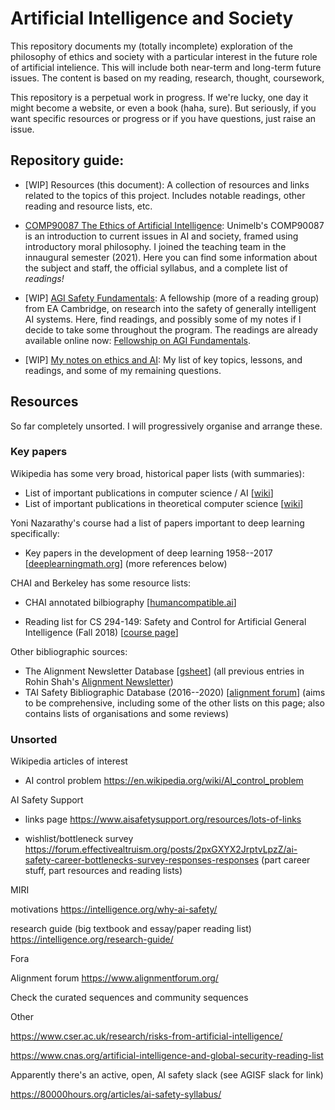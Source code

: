 # Artificial Intelligence and Society

This repository documents my (totally incomplete) exploration of the
philosophy of ethics and society with a particular interest in the future
role of artificial intelience. This will include both near-term and
long-term future issues.
The content is based on my reading, research, thought, coursework, 


This repository is a perpetual work in progress.
If we're lucky, one day it might become a website, or even a book (haha,
sure).
But seriously, if you want specific resources or progress or if you have
questions, just raise an issue.


## Repository guide:

* \[WIP\] Resources (this document):
  A collection of resources and links related to the topics of this project.
  Includes notable readings, other reading and resource lists, etc.

* [COMP90087 The Ethics of Artificial Intelligence](comp90087/):
  Unimelb's COMP90087 is an introduction to current issues in AI and society,
  framed using introductory moral philosophy.
  I joined the teaching team in the innaugural semester (2021).
  Here you can find some information about the subject and staff, the
  official syllabus, and a complete list of *readings!*

* \[WIP\]
  [AGI Safety Fundamentals](agisf/):
  A fellowship (more of a reading group) from EA Cambridge, on research into
  the safety of generally intelligent AI systems.
  Here, find readings, and possibly some of my notes if I decide to take
  some throughout the program.
  The readings are already available online now:
  [Fellowship on AGI Fundamentals](https://www.eacambridge.org/agi-safety-fundamentals).

* \[WIP\] [My notes on ethics and AI](notes/):
  My list of key topics, lessons, and readings, and some of my remaining
  questions.




## Resources

So far completely unsorted. I will progressively organise and arrange these.


### Key papers

Wikipedia has some very broad, historical paper lists (with summaries):

* List of important publications in computer science / AI
  \[[wiki](https://en.wikipedia.org/wiki/List_of_important_publications_in_computer_science#Artificial_intelligence)\]
* List of important publications in theoretical computer science
  \[[wiki](https://en.wikipedia.org/wiki/List_of_important_publications_in_theoretical_computer_science)\]

Yoni Nazarathy's course had a list of papers important to deep learning
specifically:

* Key papers in the development of deep learning 1958--2017
  \[[deeplearningmath.org](https://deeplearningmath.org/references.html#key-papers-in-the-development-of-deep-learning-1958---2017)\]
  (more references below)

CHAI and Berkeley has some resource lists:

* CHAI annotated bilbiography
  \[[humancompatible.ai](https://humancompatible.ai/bibliography)\]

* Reading list for CS 294-149: Safety and Control for Artificial General
  Intelligence (Fall 2018)
  \[[course page](https://inst.eecs.berkeley.edu/~cs294-149/fa18/)\]


Other bibliographic sources:

* The Alignment Newsletter Database
  \[[gsheet](https://docs.google.com/spreadsheets/d/1PwWbWZ6FPqAgZWOoOcXM8N_tUCuxpEyMbN1NYYC02aM)\]
  (all previous entries in Rohin Shah's [Alignment Newsletter](https://rohinshah.com/alignment-newsletter/))
* TAI Safety Bibliographic Database (2016--2020)
  \[[alignment forum](https://www.alignmentforum.org/posts/4DegbDJJiMX2b3EKm/tai-safety-bibliographic-database)\]
  (aims to be comprehensive, including some of the other lists on this page;
   also contains lists of organisations and some reviews)




### Unsorted

Wikipedia articles of interest

* AI control problem https://en.wikipedia.org/wiki/AI_control_problem


AI Safety Support

* links page https://www.aisafetysupport.org/resources/lots-of-links

* wishlist/bottleneck survey
  https://forum.effectivealtruism.org/posts/2pxGXYX2JrptvLpzZ/ai-safety-career-bottlenecks-survey-responses-responses
  (part career stuff, part resources and reading lists)

MIRI

motivations https://intelligence.org/why-ai-safety/

research guide (big textbook and essay/paper reading list)
https://intelligence.org/research-guide/



Fora

Alignment forum https://www.alignmentforum.org/

Check the curated sequences and community sequences



Other

https://www.cser.ac.uk/research/risks-from-artificial-intelligence/

https://www.cnas.org/artificial-intelligence-and-global-security-reading-list

Apparently there's an active, open, AI safety slack (see AGISF slack for link)

https://80000hours.org/articles/ai-safety-syllabus/
